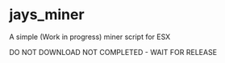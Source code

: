 # jays_miner
A simple (Work in progress) miner script for ESX


DO NOT DOWNLOAD NOT COMPLETED - WAIT FOR RELEASE
